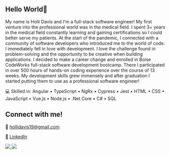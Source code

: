 ## Hello World👋

My name is Holli Davis and I'm a full-stack software engineer! My first venture into the professional world was in the medical field. I spent 3+ years in the medical field constantly learning and gaining certifications so I could better serve my patients. At the start of the pandemic, I connected with a community of software developers who introduced me to the world of code. I immediately fell in love with development. I love the challenge found in problem-solving and the opportunity to be creative when building applications. I decided to make a career change and enrolled in Boise CodeWorks full-stack software development bootcamp. There I participated in over 500 hours of hands-on coding experience over the course of 13 weeks. My development skills grew immensely and after graduation I started putting them to use as a professional software engineer!

💻 Skilled in: Angular • TypeScript • NgRx • Cypress • Jest • HTML • CSS • JavaScript • Vue.js • Node.js • .Net Core • C# • SQL

## Connect with me!

📧 [hollidavis19@gmail.com](mailto:hollidavis19@gmail.com)

🔗 [LinkedIn](https://www.linkedin.com/in/holli-davis/)

<div>
  <a href='#'>
<img src="https://github-readme-stats.vercel.app/api?username=hollidavis&count_private=true&show_icons=true&icon_color=222&title_color=0366d6&text_color=586069&bg_color=fff&hide=issues&hide_border=true&include_all_commits=true" />
  </a>
 <a href='#'> 
<img src="https://github-readme-stats.vercel.app/api/top-langs/?username=hollidavis&text_color=586069&layout=compact&hide_border=true&bg_color=fff&title_color=0366d6&count_private=true&include_all_commits=true" />
  </a>
</div>
